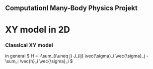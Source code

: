 ## Computationl Many-Body Physics Projekt

# XY model in 2D

### Classical XY model

in general
$ H = -\sum_{i\uneq j} J_{ij} \vec{\sigma}_i \vec{\sigma}_j - \sum_i \vec{h}_i \vec{\sigma}_i $
